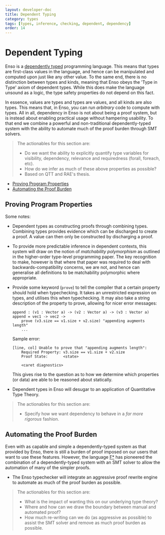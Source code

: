 ```yaml
---
layout: developer-doc
title: Dependent Typing
category: types
tags: [types, inference, checking, dependent, dependency]
order: 14
---
```


# Dependent Typing

Enso is a [dependently typed](https://en.wikipedia.org/wiki/Dependent_type)
programming language. This means that types are first-class values in the
language, and hence can be manipulated and computed upon just like any other
value. To the same end, there is no distinction between types and kinds, meaning
that Enso obeys the 'Type in Type' axiom of dependent types. While this does
make the language unsound as a logic, the type safety properties do not depend
on this fact.

In essence, values are types and types are values, and all kinds are also types.
This means that, in Enso, you can run _arbitrary_ code to compute with types.
All in all, dependency in Enso is not about being a proof system, but is instead
about enabling practical usage without hampering usability. To that end we
combine a powerful and non-traditional dependently-typed system with the ability
to automate much of the proof burden through SMT solvers.

> The actionables for this section are:
>
> - Do we want the ability to explicitly quantify type variables for visibility,
>   dependency, relevance and requiredness (forall, foreach, etc).
> - How do we infer as much of these above properties as possible?
> - Based on QTT and RAE's thesis.

<!-- MarkdownTOC levels="2,3" autolink="true" -->

- [Proving Program Properties](#proving-program-properties)
- [Automating the Proof Burden](#automating-the-proof-burden)

<!-- /MarkdownTOC -->

## Proving Program Properties

Some notes:

- Dependent types as constructing proofs through combining types. Combining
  types provides evidence which can be discharged to create a proof. A value can
  then only be constructed by discharging a proof.
- To provide more predictable inference in dependent contexts, this system will
  draw on the notion of _matchability polymorphism_ as outlined in the
  higher-order type-level programming paper. The key recognition to make,
  however is that where that paper was required to deal with
  backwards-compatibility concerns, we are not, and hence can generalise all
  definitions to be matchability polymorphic where appropriate.
- Provide some keyword (`prove`) to tell the compiler that a certain property
  should hold when typechecking. It takes an unrestricted expression on types,
  and utilises this when typechecking. It may also take a string description of
  the property to prove, allowing for nicer error messages:

  ```
  append : (v1 : Vector a) -> (v2 : Vector a) -> (v3 : Vector a)
  append = vec1 -> vec2 ->
      prove (v3.size == v1.size + v2.size) "appending augments length"
      ...
  ```

  Sample error:

  ```
  [line, col] Unable to prove that "appending augments length":
      Required Property: v3.size == v1.size + v2.size
      Proof State:       <state>

      <caret diagnostics>
  ```

  This gives rise to the question as to how we determine which properties (or
  data) are able to be reasoned about statically.

- Dependent types in Enso will desugar to an application of Quantitative Type
  Theory.

> The actionables for this section are:
>
> - Specify how we want dependency to behave in a _far more rigorous_ fashion.

## Automating the Proof Burden

Even with as capable and simple a dependently-typed system as that provided by
Enso, there is still a burden of proof imposed on our users that want to use
these features. However, the language [F\*](https://www.fstar-lang.org/) has
pioneered the combination of a dependently-typed system with an SMT solver to
allow the automation of many of the simpler proofs.

- The Enso typechecker will integrate an aggressive proof rewrite engine to
  automate as much of the proof burden as possible.

> The actionables for this section are:
>
> - What is the impact of wanting this on our underlying type theory?
> - Where and how can we draw the boundary between manual and automated proof?
> - How much re-writing can we do (as aggressive as possible) to assist the SMT
>   solver and remove as much proof burden as possible.
